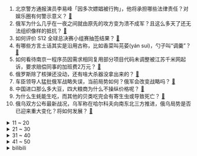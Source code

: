 1. 北京警方通报演员李易峰「因多次嫖娼被行拘」，他将承担哪些法律责任？对娱乐圈有何警示意义？ [:link:](https://www.zhihu.com/question/552955239)
2. 俄军为什么几乎在一夜之间就由原先的攻方变为溃不成军？且这么多天了还无法组织像样的抵抗？ [:link:](https://www.zhihu.com/question/552927699)
3. 如何评价 S12 全球总决赛小组赛抽签结果？ [:link:](https://www.zhihu.com/question/553074242)
4. 有哪些方言土话其实是沿用古称，比如香菜叫芫荽(yán sui)，勺子叫“调羹”？ [:link:](https://www.zhihu.com/question/43442602)
5. 如何看待南京一程序员因需求相同复用部分项目代码未调整被江苏千米网起诉，要求赔偿同事的加班费2万元？ [:link:](https://www.zhihu.com/question/552316518)
6. 俄罗斯除了核弹还没动，还有啥大杀器没拿出来的？ [:link:](https://www.zhihu.com/question/528041805)
7. 车臣领导人猛批俄军战略失误，当前局势如何？俄军会改变战略吗？ [:link:](https://www.zhihu.com/question/553077564)
8. 中国进口那么多大豆，四大粮商为什么不操纵价格呢？ [:link:](https://www.zhihu.com/question/41132444)
9. 为什么生蚝能生吃，而其他的贝类吃完会有寄生虫或导致死亡？ [:link:](https://www.zhihu.com/question/30932704)
10. 俄乌双方公布最新战况，乌军称在哈尔科夫向南东北三方推进，俄乌局势是否已迎来重大变化？将如何发展？ [:link:](https://www.zhihu.com/question/553074773)
<details>
<summary>11 ~ 20</summary>

11. 美军持续掠夺叙利亚石油资源，一周出动 300 多辆油罐车盗油，这将产生哪些影响？美军为何这样做？ [:link:](https://www.zhihu.com/question/553073682)
12. 如何评价因为「看不到好处」，印度暂时退出由美国主导的「印太经济框架」贸易领域谈判？ [:link:](https://www.zhihu.com/question/552967875)
13. 准高一，俄语和英语，应该怎么选择？有什么好的建议？ [:link:](https://www.zhihu.com/question/552812870)
14. 如何评价《原神》须弥森林书和稻妻神樱大祓系列任务？ [:link:](https://www.zhihu.com/question/550158172)
15. 2022 年了，你还会建议非计算机科班学生转码/转 CS 吗？ [:link:](https://www.zhihu.com/question/551647628)
16. 30岁以后还没有财富自由算失败吗？ [:link:](https://www.zhihu.com/question/551698997)
17. 上个世纪的著名游戏有哪些反人类的设定？ [:link:](https://www.zhihu.com/question/32238123)
18. 死螃蟹/大闸蟹能吃吗？ [:link:](https://www.zhihu.com/question/294330296)
19. 不原谅伤害自己的人，是因为我不善良吗？ [:link:](https://www.zhihu.com/question/553060800)
20. 共情能力低是人生阅历少造成的还是性格情商问题？ [:link:](https://www.zhihu.com/question/342417326)
</details>
<details>
<summary>21 ~ 30</summary>

21. 朋友喜欢动漫，我也想看看，大家能否推荐一些番？ [:link:](https://www.zhihu.com/question/552769610)
22. 爸爸很辛苦挣钱让我上大学，很多时候我在想，要不，就不读了，你们说呢？ [:link:](https://www.zhihu.com/question/552011860)
23. 怎麼变自信？ [:link:](https://www.zhihu.com/question/458803900)
24. 你觉得最穷最落魄最难堪的是什么时候？ [:link:](https://www.zhihu.com/question/552510237)
25. 高三开始努力还来得及吗? [:link:](https://www.zhihu.com/question/552694405)
26. 关于考研你有什么遗憾吗？ [:link:](https://www.zhihu.com/question/548091906)
27. 泽连斯基称 9 月初以来夺回 2000 平方公里领土，哪些信息值得关注？ [:link:](https://www.zhihu.com/question/552911591)
28. 如何看待魏晨亲自回应快乐再出发制片人，称「没有人有义务，为你个人的不成熟和没经验买单」？ [:link:](https://www.zhihu.com/question/552914141)
29. 如何看待中国运营商不支持美版iPhone14? [:link:](https://www.zhihu.com/question/552477455)
30. 真果粒、京都念慈庵等品牌宣布终止与李易峰的合作，这会对其商业价值造成哪些影响？他将承担哪些后果？ [:link:](https://www.zhihu.com/question/552957890)
</details>
<details>
<summary>31 ~ 40</summary>

31. 青岛新发现的艾滋病感染者中 15-34 岁人群占 70%，这一调查结果说明什么问题？ [:link:](https://www.zhihu.com/question/552465680)
32. 如何看待媒体评价称「警方通报让李易峰的辟谣显得无比可笑」？艺人该如何正确规范自己的行为？ [:link:](https://www.zhihu.com/question/552959153)
33. 据说家猪放生会一年内野化成有獠牙的野猪，这是什么原理？ [:link:](https://www.zhihu.com/question/362529810)
34. 格局大的女生是什么样的？ [:link:](https://www.zhihu.com/question/275536584)
35. 鳄雀鳝如果进了长江是不是就属于度假了？ [:link:](https://www.zhihu.com/question/550267687)
36. 怎样可以让孩子知道做一顿饭其实很辛苦，并且能让孩子主动愿意帮助父母一起完成做饭的事？ [:link:](https://www.zhihu.com/question/551873208)
37. 2022 F1 意大利大奖赛维斯塔潘夺冠，勒克莱尔拉塞尔分列二三，周冠宇再度拿分，如何评价这场比赛？ [:link:](https://www.zhihu.com/question/553002847)
38. 你的室友能上进到什么地步？ [:link:](https://www.zhihu.com/question/279532105)
39. 如果是武松遇到牛二，会发生什么情况？ [:link:](https://www.zhihu.com/question/544092165)
40. 英雄联盟 S12 抽签 RNG 将从入围赛打起，T1 打 EDG，你认为 LPL 各队前景如何？ [:link:](https://www.zhihu.com/question/553077446)
</details>
<details>
<summary>41 ~ 50</summary>

41. 理工科学生看什么书才能摆脱宏大叙事，有利于自己的批判性思维和人文素养? [:link:](https://www.zhihu.com/question/530106529)
42. 正确背单词的方法是什么？ [:link:](https://www.zhihu.com/question/24113539)
43. 有必要维持一段让自己𣎴太舒服的友谊吗？ [:link:](https://www.zhihu.com/question/543608032)
44. 你什么时候意识到自己不必刻意去合群？ [:link:](https://www.zhihu.com/question/552516976)
45. 7岁儿子圈养妈妈买来吃的羊，觉得羊很可怜准备一直养下去，如何看待此事？父母该如何保护孩子的童心和善良？ [:link:](https://www.zhihu.com/question/552362959)
46. 对于一个女生来讲，掌握什么技能是最重要的？ [:link:](https://www.zhihu.com/question/551842769)
47. 如何确定自己到底想要做什么，从而变得清晰、坚定？ [:link:](https://www.zhihu.com/question/552088348)
48. 突然发现父母很有钱是什么体验？ [:link:](https://www.zhihu.com/question/352137902)
49. 中国首次发现月球新矿物，命名「嫦娥石」，对中国探月工程具有什么重大意义？ [:link:](https://www.zhihu.com/question/552540465)
50. 如何看待现在大城市里的「老漂族」越来越多，作为儿女你会让父母成为「老漂族」吗？ [:link:](https://www.zhihu.com/question/552801596)
</details><details>
<summary>bilibili</summary>

1. 不要“做”挑战？（第十六期） [:link:](//www.bilibili.com/video/BV15W4y1i7iM)
2. 【warma】我在电脑里建了个1000平的家！ [:link:](//www.bilibili.com/video/BV1cU4y167sP)
3. 三农其实很有前途。 [:link:](//www.bilibili.com/video/BV1He4y1o7bB)
4. 情商太高，也是一种负担… [:link:](//www.bilibili.com/video/BV1LP411G7bx)
5. 自制洗剪吹机械手臂，把发廊戴在手上！ [:link:](//www.bilibili.com/video/BV1fG4y1B7J1)
6. B站教师节、中秋节特别企划《送月亮的人》 | 一寸月光万里路，莫卷人生卷诗书 [:link:](//www.bilibili.com/video/BV1Bd4y1X7Ej)
7. 深度|| 为了让悟空脱离低级趣味，佛祖究竟花了多少经费？（中秋特供） [:link:](//www.bilibili.com/video/BV1ke4y1h7VJ)
8. 天津.起士林 厨子探店¥798 [:link:](//www.bilibili.com/video/BV1KW4y1B7KD)
9. 那个年代，女的没嘴巴，男的没左眼 [:link:](//www.bilibili.com/video/BV1ya41137a2)
10. 以石匠之名 [:link:](//www.bilibili.com/video/BV1bV4y1u7K7)
<details>
<summary>11 ~ 20</summary>

11. 当我把家里的生活用品都换成巨大版 [:link:](//www.bilibili.com/video/BV1tD4y1z7un)
12. 潮男 [:link:](//www.bilibili.com/video/BV1de4y1h7Wd)
13. 【明日方舟x罗小黑战记】全新故事「好久不见」活动宣传PV [:link:](//www.bilibili.com/video/BV1ZG4y1B79V)
14. 社死！女友第一次在我家过夜，没想到爸妈突然回来了 [:link:](//www.bilibili.com/video/BV1iU4y1z7GG)
15. B站速通区UP主 [:link:](//www.bilibili.com/video/BV1CB4y137tS)
16. 什么样的傻g会买直升机的梯子啊？ [:link:](//www.bilibili.com/video/BV1nW4y1B7oM)
17. 车道山前必有路 [:link:](//www.bilibili.com/video/BV1Qd4y1X7qn)
18. 一家团圆，真热闹，大家中秋快乐啊。 [:link:](//www.bilibili.com/video/BV1fd4y1X723)
19. 顶尖探险队无人生还，动画还原航海史最大悬案 [:link:](//www.bilibili.com/video/BV1DV4y1u7c2)
20. 象征团团圆圆的经典家常菜《红烧狮子头》到底难不难做？今天我告诉你答案。 [:link:](//www.bilibili.com/video/BV1fG411G7eF)
</details>
<details>
<summary>21 ~ 30</summary>

21. 《    无    缝    衔    接    》 [:link:](//www.bilibili.com/video/BV1ee4y1h7vM)
22. 【定格动画】小黑子小白子 [:link:](//www.bilibili.com/video/BV1nD4y1z7Yw)
23. 我就说剪这根线不会爆炸吧！哈哈！ [:link:](//www.bilibili.com/video/BV1y24y1o77f)
24. 大学生如何在宿舍拍出《中国好声音》 [:link:](//www.bilibili.com/video/BV1uW4y1B7Ay)
25. 爷们要战斗！ [:link:](//www.bilibili.com/video/BV1G24y1Z7pU)
26. 当被阴阳怪气时，学会这几招让TA哑口无言 [:link:](//www.bilibili.com/video/BV1KG4y1z7pp)
27. 顶级女仆 [:link:](//www.bilibili.com/video/BV1AP41157vX)
28. 《 咱 俩 是 朋 友 》 [:link:](//www.bilibili.com/video/BV1SY4y1M7tB)
29. 我眼中的老公 [:link:](//www.bilibili.com/video/BV1r14y1s7Mr)
30. 我真的受够了，为什么她总是粘着我？ [:link:](//www.bilibili.com/video/BV1yG411G7rC)
</details>
<details>
<summary>31 ~ 40</summary>

31. 对于小学生来说可能太幼稚，对于我们成年人来说却刚刚好 [:link:](//www.bilibili.com/video/BV18e4y1h726)
32. 北京警方：演员李易峰因多次嫖娼被行拘 [:link:](//www.bilibili.com/video/BV1gT411M7z1)
33. 课 堂 请 勿 对 对 子【中 秋 节】！！！ [:link:](//www.bilibili.com/video/BV1MD4y1q7FC)
34. 都说《东八区的先生们》难看？我不同意！ [:link:](//www.bilibili.com/video/BV1tg411m7tv)
35. 20年前的农村女性，竟狠狠 戳中了我的心 [:link:](//www.bilibili.com/video/BV1KP41157tb)
36. 江湖，就是打打杀杀！ [:link:](//www.bilibili.com/video/BV1TY4y1M7jx)
37. 你确定你家只有你一个人吗？ [:link:](//www.bilibili.com/video/BV1Wd4y137L4)
38. 快上车，还来得及！2022最强原创月，你少看了几部？【泛式】 [:link:](//www.bilibili.com/video/BV1mY4y1K7Bq)
39. 学做千层蜜枣酥，真不是一般人能驾驭的！ [:link:](//www.bilibili.com/video/BV1pD4y1q7Qq)
40. 今天当时尚女模，头 [:link:](//www.bilibili.com/video/BV1eT411M76y)
</details>
<details>
<summary>41 ~ 50</summary>

41. 【时代少年团】《时代夏令营》09：躲猫猫大作战 [:link:](//www.bilibili.com/video/BV1SY4y1M7L3)
42. 女孩子玩提纳里的时候在想什么 [:link:](//www.bilibili.com/video/BV1eU4y1z7r6)
43. 我 结 婚 了！【周六野Zoey】 [:link:](//www.bilibili.com/video/BV19d4y1X75u)
44. 未成年“石膏枪神”激战黑网吧，网管竟想抢现场证据？ [:link:](//www.bilibili.com/video/BV12V4y1u757)
45. 一碗面线糊，让欣小萌差点流泪！ [:link:](//www.bilibili.com/video/BV1YG4y1z7RP)
46. 同志们还记得吗曾经有一位老同志，站在人民中高呼“人民万岁”！！！ [:link:](//www.bilibili.com/video/BV1mB4y1g7MP)
47. 油炸显卡？128核心双U浸没散热，感受视觉盛宴升级版！【科技达】 [:link:](//www.bilibili.com/video/BV1AY4y1M785)
48. 科目三：无 敌 捣 蛋 王 [:link:](//www.bilibili.com/video/BV1he411u7We)
49. “你们就是这样对你们学长的？” [:link:](//www.bilibili.com/video/BV1ka41137rD)
50. 回 家 [:link:](//www.bilibili.com/video/BV11t4y1L7nD)
</details>
<details>
<summary>51 ~ 60</summary>

51. 【崩坏3】爱莉希雅「The Herrscher of Origin」 [:link:](//www.bilibili.com/video/BV1nV4y1g7ti)
52. 西瓜也能打色素？街边牛排是不是合成牛排？ [:link:](//www.bilibili.com/video/BV1HB4y1375U)
53. 我那么温柔，能不能把嘎羊的事忘了 [:link:](//www.bilibili.com/video/BV1WD4y1z7bM)
54. 《让子弹飞》10万字拆解：8个被忽视的「闪退小字」，暗藏巨大信息量！01 [:link:](//www.bilibili.com/video/BV1FB4y137dg)
55. 美国加州最贵烤肉自助，帅小伙又飞了4456公里！！！ [:link:](//www.bilibili.com/video/BV1iP41137in)
56. 《 我 入 驻 b 站 啦 》 [:link:](//www.bilibili.com/video/BV1At4y1E7oS)
57. 这都是什么奇怪口味的月饼？ [:link:](//www.bilibili.com/video/BV1Qa41137j7)
58. 注销校园卡 [:link:](//www.bilibili.com/video/BV1WG4y1z7iZ)
59. 中秋《限定福利》 [:link:](//www.bilibili.com/video/BV1Ag411U7uY)
60. 我很好！请大家放心 [:link:](//www.bilibili.com/video/BV11P4y1Z7Mh)
</details>
<details>
<summary>61 ~ 70</summary>

61. “这群人 就是爽文都不敢这么编！” [:link:](//www.bilibili.com/video/BV1ZG4y1B77E)
62. 60秒讲完《原神》1.0-3.0 [:link:](//www.bilibili.com/video/BV1514y1e7Mg)
63. 你看，这个世界好温柔！ [:link:](//www.bilibili.com/video/BV1Td4y1X7s3)
64. 这活儿，让我一次整个够！ [:link:](//www.bilibili.com/video/BV1WW4y1i7Gr)
65. 燃起来了！梁山十面埋伏VS朝廷10万大军《水浒传》P38 [:link:](//www.bilibili.com/video/BV1MG41137oP)
66. 不要回头。。。。 [:link:](//www.bilibili.com/video/BV15V4y1u7yR)
67. 【你为什么总是很累?】如何高效休息! [:link:](//www.bilibili.com/video/BV1GG411V7ye)
68. 家里突然来了只小猫 没想到... [:link:](//www.bilibili.com/video/BV1NB4y137e1)
69. 这些汉字的拼音改得真是会炙人口 [:link:](//www.bilibili.com/video/BV1JT411M7Yk)
70. 开学你妈叫你起床 [:link:](//www.bilibili.com/video/BV1uG411V7Gm)
</details>
<details>
<summary>71 ~ 80</summary>

71. 【路温】台词功底差，但演技很好？ [:link:](//www.bilibili.com/video/BV1GV4y1g7eg)
72. 老师，但是“火力全开” [:link:](//www.bilibili.com/video/BV16G411V7Wy)
73. 13岁的我看到会有什么感想呢 [:link:](//www.bilibili.com/video/BV1EY4y1M7G4)
74. 遗弃在水池里的小柯基，可以跟我回家吗？ [:link:](//www.bilibili.com/video/BV1cP4y1Z7pg)
75. 这一大飞拳！好悬没给我腰子干开线！！！ [:link:](//www.bilibili.com/video/BV1oe411M799)
76. 这中秋过的还蛮巴适的 [:link:](//www.bilibili.com/video/BV1iW4y1B7hk)
77. 世界经典撞色配色 | 审美提升 [:link:](//www.bilibili.com/video/BV1qe4y1d71z)
78. 《须弥旅行者丢人图鉴》 [:link:](//www.bilibili.com/video/BV1Dd4y1g7uH)
79. 广东人的中秋节 [:link:](//www.bilibili.com/video/BV11Y4y1M78Y)
80. 购物时，有些店员会忽略的这三种尴尬情况，你有遇到过吗？看销冠姐如何将心比心！ [:link:](//www.bilibili.com/video/BV1o14y1e7JC)
</details>
<details>
<summary>81 ~ 90</summary>

81. 如何霸气翻译“I’m not in danger, I'm the danger”？这个回答绝了！ [:link:](//www.bilibili.com/video/BV1kY4y1M7jt)
82. “旅行者，这是来自提瓦特58位朋友（全员）的问候”「原神/4k 60fps/踩点/混剪」 [:link:](//www.bilibili.com/video/BV1Dd4y1g7L7)
83. 评论中秋快乐有特效 [:link:](//www.bilibili.com/video/BV1Lt4y177H2)
84. 《玩 原 神 送 老 婆》 [:link:](//www.bilibili.com/video/BV1vd4y1X7rH)
85. 豆瓣5.7漫威倒数第二，《雷神4》全剧透深度影评，看完啪啪打脸 [:link:](//www.bilibili.com/video/BV1tY4y1M775)
86. 东北两大“绝命毒师”:海克斯黑科技干翻老厨师，全是科技与狠活 [:link:](//www.bilibili.com/video/BV1fB4y1J746)
87. 我家里又进坏人了！！怎么办？在线等 [:link:](//www.bilibili.com/video/BV1NV4y1g7NN)
88. “伤害性不高，侮辱性极强！～” [:link:](//www.bilibili.com/video/BV1qG4y1B7Zc)
89. 是时候复习这档综艺的神人们了！笑到头掉的鬼畜宝库【偶像练习生】 [:link:](//www.bilibili.com/video/BV1DY4y1M7Yt)
90. [Made In Heaven]再最后说一遍，减排要加速了！ [:link:](//www.bilibili.com/video/BV13D4y1q79v)
</details>
<details>
<summary>91 ~ 100</summary>

91. 科学小实验：当可乐遇见洗衣机的时候，易拉罐会不会变成透明的？ [:link:](//www.bilibili.com/video/BV1sK411f7eQ)
92. 全世界排名第一的海鲜饭！一年卖2亿份！到底有多好吃？ [:link:](//www.bilibili.com/video/BV1dt4y177zi)
93. 朋友们，中秋快乐！做了一个大月饼，不如买的好吃，但是自己做的很帅！ [:link:](//www.bilibili.com/video/BV1jY4y1M7zN)
94. 这还能是.......地铁跑酷！?保安被辞职的原因找到了 [:link:](//www.bilibili.com/video/BV12a411u7QB)
95. 只 因 叫 [:link:](//www.bilibili.com/video/BV1qe4y1C7Et)
96. 《原神》拾枝杂谈-「多莉：居奇持盈」 [:link:](//www.bilibili.com/video/BV1124y1o7ob)
97. 一顿饭吃掉1w？探店全中国最贵意大利餐厅！到底吃了点啥？ [:link:](//www.bilibili.com/video/BV1hP411G7sw)
98. 对味了 [:link:](//www.bilibili.com/video/BV1ne4y1a7vx)
99. 北京警方：演员李易峰因多次嫖娼被拘留 [:link:](//www.bilibili.com/video/BV1fB4y1J729)
100. “长大后才发现，这段央视采访，他说的全是真的！！” [:link:](//www.bilibili.com/video/BV1qd4y1X7tE)
</details></details>
